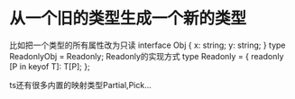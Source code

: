 # 从一个旧的类型生成一个新的类型
比如把一个类型的所有属性改为只读
interface Obj {
  x: string;
  y: string;
}
type ReadonlyObj = Readonly<Obj>;
Readonly的实现方式
type Readonly<T> = {
  readonly [P in keyof T]: T[P];
};

ts还有很多内置的映射类型Partial,Pick...